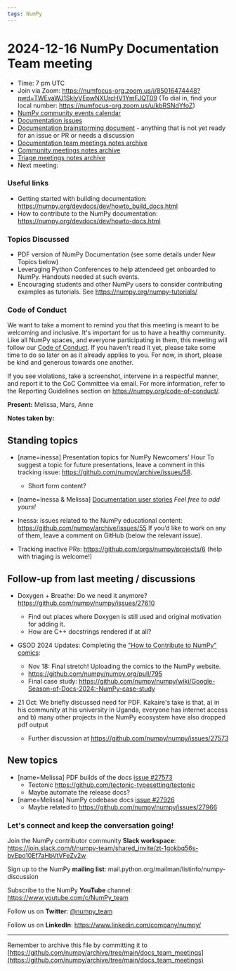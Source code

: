 ```yaml
---
tags: NumPy
---
```


# 2024-12-16 NumPy Documentation Team meeting

- Time: 7 pm UTC
- Join via Zoom: https://numfocus-org.zoom.us/j/85016474448?pwd=TWEvaWJ1SklyVEpwNXUrcHV1YmFJQT09 (To dial in, find your local number: https://numfocus-org.zoom.us/u/kbRSNdYfoZ)
- [NumPy community events calendar](https://scientific-python.org/calendars/)
- [Documentation issues](https://github.com/numpy/numpy/labels/04%20-%20Documentation)
- [Documentation brainstorming document](https://hackmd.io/RdtnQZpLRZqgNRe4gaJ0SA) - anything that is not yet ready for an issue or PR or needs a discussion
- [Documentation team meetings notes archive](https://github.com/numpy/archive/tree/main/docs_team_meetings)
- [Community meetings notes archive](https://github.com/numpy/archive/tree/main/community_meetings)
- [Triage meetings notes archive](https://github.com/numpy/archive/tree/master/triage_meetings)
- Next meeting: 

### Useful links

- Getting started with building documentation: https://numpy.org/devdocs/dev/howto_build_docs.html
- How to contribute to the NumPy documentation: https://numpy.org/devdocs/dev/howto-docs.html

### Topics Discussed
- PDF version of NumPy Documentation (see some details under New Topics below)
- Leveraging Python Conferences to help attendeed get onboarded to NumPy. Handouts needed at such events.
- Encouraging students and other NumPy users to consider contributing examples as tutorials. See https://numpy.org/numpy-tutorials/

### Code of Conduct

We want to take a moment to remind you that this meeting is meant to be welcoming and inclusive. It's important for us to have a healthy community. Like all NumPy spaces, and everyone participating in them, this meeting will follow our [Code of Conduct](https://numpy.org/code-of-conduct/). If you haven't read it yet, please take some time to do so later on as it already applies to you. For now, in short, please be kind and generous towards one another. 

If you see violations, take a screenshot, intervene in a respectful manner, and report it to the CoC Committee via email. For more information, refer to the Reporting Guidelines section on https://numpy.org/code-of-conduct/.

**Present:** Melissa, Mars, Anne
  

**Notes taken by:**


## Standing topics

- [name=inessa] Presentation topics for NumPy Newcomers’ Hour 
To suggest a topic for future presentations, leave a comment in this tracking issue: https://github.com/numpy/archive/issues/58.
    - Short form content?

- [name=Inessa & Melissa] [Documentation user stories](https://github.com/numpy/numpy/issues/22089)
    *Feel free to add yours!*
    
- Inessa: issues related to the NumPy educational content:
https://github.com/numpy/archive/issues/55
If you’d like to work on any of them, leave a comment on GitHub (below the relevant issue).

- Tracking inactive PRs: https://github.com/orgs/numpy/projects/6 
(help with triaging is welcome!)



## Follow-up from last meeting / discussions
- Doxygen + Breathe: Do we need it anymore? https://github.com/numpy/numpy/issues/27610
    - Find out places where Doxygen is still used and original motivation for adding it.
    - How are C++ docstrings rendered if at all?

- GSOD 2024 Updates: Completing the ["How to Contribute to NumPy" comics](https://heyzine.com/flip-book/3e66a13901.html):
    - Nov 18: Final stretch! Uploading the comics to the NumPy website.
    - https://github.com/numpy/numpy.org/pull/795
    - Final case study: https://github.com/numpy/numpy/wiki/Google-Season-of-Docs-2024:-NumPy-case-study


- 21 Oct: We briefly discussed need for PDF. Kakaire's take is that, a) in his community at his university in Uganda, everyone has internet access and b) many other projects in the NumPy ecosystem have also dropped pdf output
    - Further discussion at https://github.com/numpy/numpy/issues/27573


## New topics

- [name=Melissa] PDF builds of the docs [issue #27573](https://github.com/numpy/numpy/issues/27573)
    - Tectonic https://github.com/tectonic-typesetting/tectonic
    - Maybe automate the release docs?
- [name=Melissa] NumPy codebase docs [issue #27926](https://github.com/numpy/numpy/issues/27926)
    - Maybe related to https://github.com/numpy/numpy/issues/27966

### Let's connect and keep the conversation going!
Join the NumPy contributor community **Slack workspace**: https://join.slack.com/t/numpy-team/shared_invite/zt-1gokbq56s-bvEpo10Ef7aHbVtVFeZv2w

Sign up to the NumPy **mailing list**: mail.python.org/mailman/listinfo/numpy-discussion

Subscribe to the NumPy **YouTube** channel: https://www.youtube.com/c/NumPy_team

Follow us on **Twitter**: [@numpy_team](https://twitter.com/numpy_team)

Follow us on **LinkedIn**: https://www.linkedin.com/company/numpy/

---
Remember to archive this file by committing it to 
[https://github.com/numpy/archive/tree/main/docs_team_meetings](https://github.com/numpy/archive/tree/main/docs_team_meetings)
